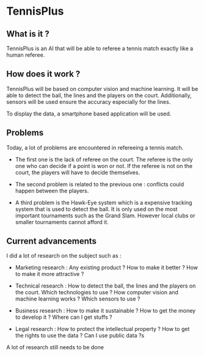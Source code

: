 # TennisPlus

## What is it ?

TennisPlus is an AI that will be able to referee a tennis match exactly like a human referee. 

## How does it work ?

TennisPlus will be based on computer vision and machine learning. It will be able to detect the ball, the lines and the players on the court. Additionally, sensors will be used ensure the accuracy especially for the lines.

To display the data, a smartphone based application will be used.

## Problems 

Today, a lot of problems are encountered in refereeing a tennis match. 

- The first one is the lack of referee on the court. The referee is the only one who can decide if a point is won or not. If the referee is not on the court, the players will have to decide themselves.

- The second problem is related to the previous one : conflicts could happen between the players. 

- A third problem is the Hawk-Eye system which is a expensive tracking system that is used to detect the ball. It is only used on the most important tournaments such as the Grand Slam. However local clubs or smaller tournaments cannot afford it.

## Current advancements

I did a lot of research on the subject such as :

- Marketing research : Any existing product ? How to make it better ? How to make it more attractive ?

- Technical research : How to detect the ball, the lines and the players on the court. Which technologies to use ? How computer vision and machine learning works ? Which sensors to use ? 

- Business research : How to make it sustainable ? How to get the money to develop it ? Where can I get stuffs ?

- Legal research : How to protect the intellectual property ? How to get the rights to use the data ? Can I use public data ?s

A lot of research still needs to be done

